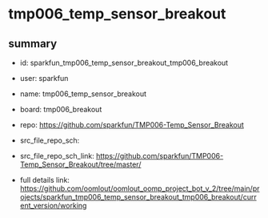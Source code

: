 # tmp006_temp_sensor_breakout
 
## summary 
* id: sparkfun_tmp006_temp_sensor_breakout_tmp006_breakout
* user: sparkfun
* name: tmp006_temp_sensor_breakout
* board: tmp006_breakout
* repo: https://github.com/sparkfun/TMP006-Temp_Sensor_Breakout



* src_file_repo_sch: 
* src_file_repo_sch_link: https://github.com/sparkfun/TMP006-Temp_Sensor_Breakout/tree/master/
* full details link: https://github.com/oomlout/oomlout_oomp_project_bot_v_2/tree/main/projects/sparkfun_tmp006_temp_sensor_breakout_tmp006_breakout/current_version/working  







